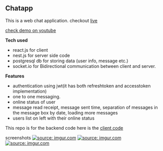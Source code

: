 ## Chatapp

This is a web chat application.
checkout [live](https://chatapp3210.netlify.app/)

[check demo on youtube](https://youtu.be/l2lv4xyIlY8)

**Tech used**

- react.js for client
- nest.js for server side code
- postgresql db for storing data (user info, message etc.)
- socket.io for Bidirectional communication between client and server.

**Features**

- authentication using jwt(it has both refreshtoken and accesstoken implementation)
- one to one messaging.
- online status of user
- message read receipt, message sent time, separation of messages in the message box by date, loading more messages
- users list on left with their online status

This repo is for the backend code
here is the [client code](https://github.com/biki321/chatapp-client)

screenshots
<a href="https://imgur.com/VGgboLh"><img src="https://i.imgur.com/VGgboLh.png" title="source: imgur.com" /></a>
<a href="https://imgur.com/6lK9v0d"><img src="https://i.imgur.com/6lK9v0d.png" title="source: imgur.com" /></a>
<a href="https://imgur.com/Okana5d"><img src="https://i.imgur.com/Okana5d.png" title="source: imgur.com" /></a>
